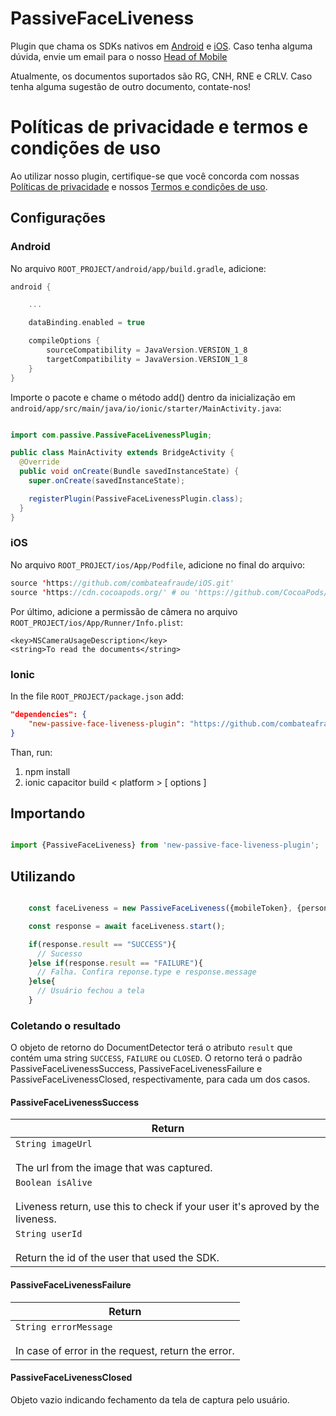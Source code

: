 # PassiveFaceLiveness

Plugin que chama os SDKs nativos em [Android](https://docs.combateafraude.com/docs/mobile/android/passive-face-liveness/) e [iOS](https://docs.combateafraude.com/docs/mobile/ios/passive-face-liveness/). Caso tenha alguma dúvida, envie um email para o nosso [Head of Mobile](mailto:daniel.seitenfus@combateafraude.com)

Atualmente, os documentos suportados são RG, CNH, RNE e CRLV. Caso tenha alguma sugestão de outro documento, contate-nos!

# Políticas de privacidade e termos e condições de uso

Ao utilizar nosso plugin, certifique-se que você concorda com nossas [Políticas de privacidade](https://www.combateafraude.com/politicas/politicas-de-privacidade) e nossos [Termos e condições de uso](https://www.combateafraude.com/politicas/termos-e-condicoes-de-uso).

## Configurações

### Android

No arquivo `ROOT_PROJECT/android/app/build.gradle`, adicione:

``` gradle
android {

    ...

    dataBinding.enabled = true

    compileOptions {
        sourceCompatibility = JavaVersion.VERSION_1_8
        targetCompatibility = JavaVersion.VERSION_1_8
    }
}
```

Importe o pacote e chame o método add() dentro da inicialização em `android/app/src/main/java/io/ionic/starter/MainActivity.java`:

```java

import com.passive.PassiveFaceLivenessPlugin;

public class MainActivity extends BridgeActivity {
  @Override
  public void onCreate(Bundle savedInstanceState) {
    super.onCreate(savedInstanceState);

    registerPlugin(PassiveFaceLivenessPlugin.class);
  }
}

```

### iOS

No arquivo `ROOT_PROJECT/ios/App/Podfile`, adicione no final do arquivo:

``` swift
source 'https://github.com/combateafraude/iOS.git'
source 'https://cdn.cocoapods.org/' # ou 'https://github.com/CocoaPods/Specs' se o CDN estiver fora do ar
```

Por último, adicione a permissão de câmera no arquivo `ROOT_PROJECT/ios/App/Runner/Info.plist`:

```
<key>NSCameraUsageDescription</key>
<string>To read the documents</string>
```


### Ionic

In the file `ROOT_PROJECT/package.json` add:

```json
"dependencies": {
    "new-passive-face-liveness-plugin": "https://github.com/combateafraude/Ionic/archive/refs/tags/new-passive-face-liveness-v1.2.0.tar.gz"
}
```

Than, run:
1. npm install
2. ionic capacitor build < platform > [ options ]

## Importando

```typescript

import {PassiveFaceLiveness} from 'new-passive-face-liveness-plugin';

```

## Utilizando 
```typescript

    const faceLiveness = new PassiveFaceLiveness({mobileToken}, {personId});

    const response = await faceLiveness.start();

    if(response.result == "SUCCESS"){
      // Sucesso
    }else if(response.result == "FAILURE"){
      // Falha. Confira reponse.type e response.message
    }else{
      // Usuário fechou a tela
    }

```

### Coletando o resultado

O objeto de retorno do DocumentDetector terá o atributo `result` que contém uma string `SUCCESS`, `FAILURE` ou `CLOSED`. O retorno terá o padrão PassiveFaceLivenessSuccess, PassiveFaceLivenessFailure e PassiveFaceLivenessClosed, respectivamente, para cada um dos casos.

#### PassiveFaceLivenessSuccess

| Return |
| --------- |
| `String imageUrl`<br><br>The url from the image that was captured. |
| `Boolean isAlive`<br><br>Liveness return, use this to check if your user it's aproved by the liveness. |
| `String userId`<br><br>Return the id of the user that used the SDK.|

#### PassiveFaceLivenessFailure

| Return |
| --------- |
| `String errorMessage`<br><br>In case of error in the request, return the error.|

#### PassiveFaceLivenessClosed
Objeto vazio indicando fechamento da tela de captura pelo usuário.
